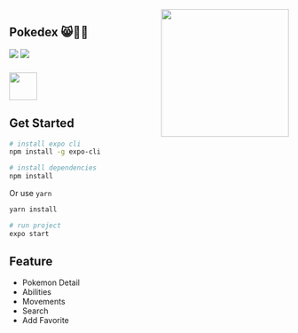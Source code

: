 
<img align='right' src="https://media.giphy.com/media/M9gbBd9nbDrOTu1Mqx/giphy.gif" width="230">
 
## Pokedex 😸👨‍💻

[![](https://img.shields.io/badge/Facebook-AnhQuanNguyen-blue)](https://www.facebook.com/anhquan291/)
[![](https://img.shields.io/badge/Gmail-anhquan291%40gmail.com-red)](mailto:anhquan291@gmail.com)

### <img src="https://media.giphy.com/media/VgCDAzcKvsR6OM0uWg/giphy.gif" width="50">

## Get Started

```bash
# install expo cli
npm install -g expo-cli
```
``` bash
# install dependencies
npm install
```
Or use `yarn`
``` bash
yarn install
```
``` bash
# run project
expo start
```


## Feature
  - Pokemon Detail
  - Abilities 
  - Movements
  - Search
  - Add Favorite




